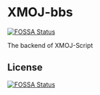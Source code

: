 # XMOJ-bbs
[![FOSSA Status](https://app.fossa.com/api/projects/git%2Bgithub.com%2FXMOJ-Script-dev%2FXMOJ-bbs.svg?type=shield)](https://app.fossa.com/projects/git%2Bgithub.com%2FXMOJ-Script-dev%2FXMOJ-bbs?ref=badge_shield)

The backend of XMOJ-Script



## License
[![FOSSA Status](https://app.fossa.com/api/projects/git%2Bgithub.com%2FXMOJ-Script-dev%2FXMOJ-bbs.svg?type=large)](https://app.fossa.com/projects/git%2Bgithub.com%2FXMOJ-Script-dev%2FXMOJ-bbs?ref=badge_large)